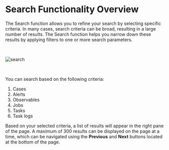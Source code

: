 # Search Functionality Overview

The Search function allows you to refine your search by selecting specific criteria. In many cases, search criteria can be broad, resulting in a large number of results. The Search function helps you narrow down these results by applying filters to one or more search parameters.

&nbsp;

![search](/thehive/images/user-guides/analyst-corner/search/search.png)

&nbsp;

You can search based on the following criteria:

1. Cases
2. Alerts
3. Observables
4. Jobs
5. Tasks
6. Task logs

Based on your selected criteria, a list of results will appear in the right pane of the page. A maximum of 300 results can be displayed on the page at a time, which can be navigated using the **Previous** and **Next** buttons located at the bottom of the page.

&nbsp;